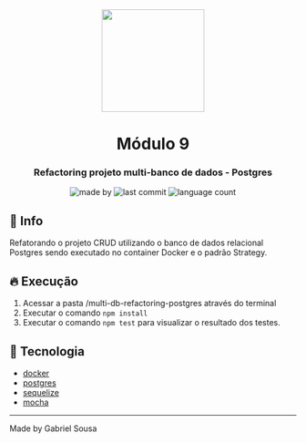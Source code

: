<div align="center">   
   <img src="https://cdn4.iconfinder.com/data/icons/logos-and-brands/512/233_Node_Js_logo-256.png" width="180px">   
   <h1>Módulo 9</h1>
</div>

<h3 align="center">
  Refactoring projeto multi-banco de dados - Postgres
</h3>

<p align="center">
  <img alt="made by" src="https://img.shields.io/badge/made%20by-Gabriel%20Sousa-539E43?style=flat-square">

  <img alt="last commit" src="https://img.shields.io/github/last-commit/gabrielbudke/imersao-desenvolvimento-api?color=539E43&style=flat-square">

  <img alt="language count" src="https://img.shields.io/github/languages/count/gabrielbudke/imersao-desenvolvimento-api?color=539E43&style=flat-square">
</p>

## :pushpin: Info
Refatorando o projeto CRUD utilizando o banco de dados relacional Postgres sendo executado no container Docker e o padrão Strategy.

## :fire: Execução
1. Acessar a pasta /multi-db-refactoring-postgres através do terminal
2. Executar o comando ```npm install```
3. Executar o comando ```npm test``` para visualizar o resultado dos testes.

## :rocket: Tecnologia
- [docker](https://hub.docker.com/_/postgres)
- [postgres](https://www.postgresql.org/)
- [sequelize](https://sequelize.org/)
- [mocha](https://mochajs.org/)

---
Made by Gabriel Sousa